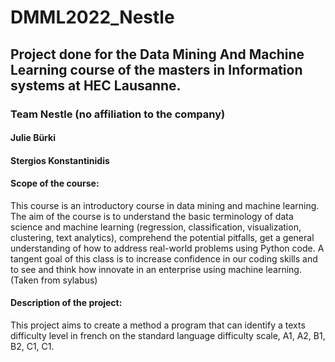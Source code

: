 # DMML2022_Nestle
## Project done for the Data Mining And Machine Learning course of the masters in Information systems at HEC Lausanne.

### Team Nestle (no affiliation to the company)
#### Julie Bürki
#### Stergios Konstantinidis



#### Scope of the course:
This course is an introductory course in data mining and machine learning.
The aim of the course is to understand the basic terminology of data science and machine learning (regression, classification, visualization, clustering, text analytics), comprehend the potential pitfalls, get a general understanding of how to address real-world problems using Python code.
A tangent goal of this class is to increase confidence in our coding skills and to see and think how innovate in an enterprise using machine learning. (Taken from sylabus)

#### Description of the project:
This project aims to create a method a program that can identify a texts difficulty level in french on the standard language difficulty scale, A1, A2, B1, B2, C1, C1.
